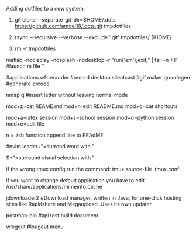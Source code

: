 Adding dotfiles to a new system:

1) git clone --separate-git-dir=$HOME/.dots https://github.com/amoel18/.dots.git tmpdotfiles

2) rsync --recursive --verbose --exclude '.git' tmpdotfiles/ $HOME/

3) rm -r tmpdotfiles



matlab -nodisplay -nosplash -nodesktop -r "run('em');exit;" | tail -n +11 #launch m file "



#applications
wf-recorder     #record desktop
silentcast      #gif maker
qrcodegen       #generate qrcode


nmap q #insert letter without leaving normal mode

mod+z=cat REAME.md
mod+r=edit README.md
mod+q=cat shortcuts

mod+a=latex session
mod+s=school session
mod+d=python session
mod+e=edit file


n = zsh function append line to REAdME




#nvim
leader+"=surrond word with "

$+"=surround visual selection with "


if the wrong tmux config run the command: tmux source-file .tmux.conf


if you want to change default application you have to edit /usr/share/applications/mimeinfo.cache


jdownloader2      #Download manager, written in Java, for one-click hosting sites like Rapidshare and Megaupload. Uses its own updater.


postman-bin        #api test build document

wlogout            #lougout menu
